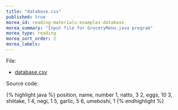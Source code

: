 ```yaml
---
title: "database.csv"
published: true
morea_id: reading-materials-examples-database
morea_summary: "Input file for GroceryMenu.java program"
morea_type: reading
morea_sort_order: 2
morea_labels:
---
```


File: 

  * [database.csv](../examples/database.csv)

Source code:

{% highlight java %}
position, name, number
1, natto, 3
2, eggs, 10
3, shiitake, 1
4, negi, 1
5, garlic, 5
6, umeboshi, 1
{% endhighlight %}
  
  